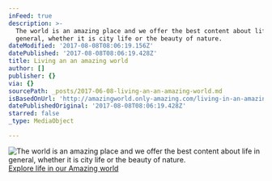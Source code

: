 ```yaml
---
inFeed: true
description: >-
  The world is an amazing place and we offer the best content about life in
  general, whether it is city life or the beauty of nature. 
dateModified: '2017-08-08T08:06:19.156Z'
datePublished: '2017-08-08T08:06:19.428Z'
title: Living an an amazing world
author: []
publisher: {}
via: {}
sourcePath: _posts/2017-06-08-living-an-an-amazing-world.md
isBasedOnUrl: 'http://amazingworld.only-amazing.com/living-in-an-amazing-world'
datePublishedOriginal: '2017-08-08T08:06:19.428Z'
starred: false
_type: MediaObject

---
```

![The world is an amazing place and we offer the best content about life in general, whether it is city life or the beauty of nature. ](https://the-grid-user-content.s3-us-west-2.amazonaws.com/36f6725f-d2c8-4083-b9b6-73b17ea69560.jpg)
[Explore life in our Amazing world][0]

[0]: http://amazingworld.only-amazing.com/living-in-an-amazing-world